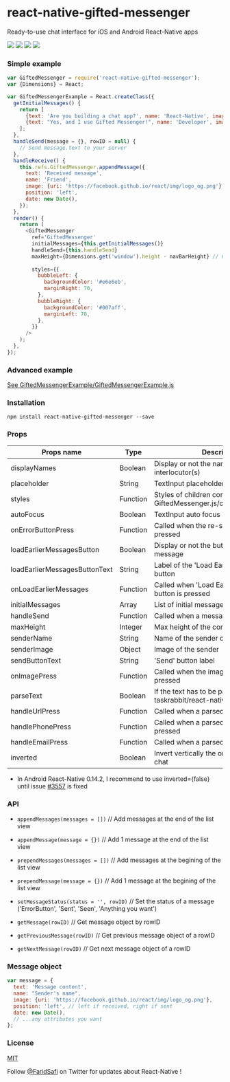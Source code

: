 # react-native-gifted-messenger
Ready-to-use chat interface for iOS and Android React-Native apps

![](https://raw.githubusercontent.com/FaridSafi/react-native-gifted-messenger/master/screenshots/1.png)
![](https://raw.githubusercontent.com/FaridSafi/react-native-gifted-messenger/master/screenshots/3.png)
![](https://raw.githubusercontent.com/FaridSafi/react-native-gifted-messenger/master/screenshots/2.png)
![](https://raw.githubusercontent.com/FaridSafi/react-native-gifted-messenger/master/screenshots/4.png)

### Simple example

```js
var GiftedMessenger = require('react-native-gifted-messenger');
var {Dimensions} = React;

var GiftedMessengerExample = React.createClass({
  getInitialMessages() {
    return [
      {text: 'Are you building a chat app?', name: 'React-Native', image: {uri: 'https://facebook.github.io/react/img/logo_og.png'}, position: 'left', date: new Date(2015, 0, 16, 19, 0)},
      {text: "Yes, and I use Gifted Messenger!", name: 'Developer', image: null, position: 'right', date: new Date(2015, 0, 17, 19, 0)},
    ];
  },
  handleSend(message = {}, rowID = null) {
    // Send message.text to your server
  },
  handleReceive() {
    this.refs.GiftedMessenger.appendMessage({
      text: 'Received message', 
      name: 'Friend', 
      image: {uri: 'https://facebook.github.io/react/img/logo_og.png'}, 
      position: 'left', 
      date: new Date(),
    });
  },
  render() {
    return (
      <GiftedMessenger
        ref='GiftedMessenger'
        initialMessages={this.getInitialMessages()}
        handleSend={this.handleSend}
        maxHeight={Dimensions.get('window').height - navBarHeight} // 64 for the navBar
        
        styles={{
          bubbleLeft: {
            backgroundColor: '#e6e6eb',
            marginRight: 70,
          },
          bubbleRight: {
            backgroundColor: '#007aff',
            marginLeft: 70,
          },
        }}
      />
    );
  },
});
```

### Advanced example

[See GiftedMessengerExample/GiftedMessengerExample.js](https://raw.githubusercontent.com/FaridSafi/react-native-gifted-messenger/master/GiftedMessengerExample/GiftedMessengerExample.js)


### Installation

```npm install react-native-gifted-messenger --save```


### Props


| Props name                    | Type     | Description                                                                | Platform | Default                          |
| ----------------------------- | -------- | -------------------------------------------------------------------------- | -------- | -------------------------------- |
| displayNames                  | Boolean  | Display or not the name of the interlocutor(s)                             | Both     | true                             |
| placeholder                   | String   | TextInput placeholder                                                      | Both     | 'Type a message...'              |
| styles                        | Function | Styles of children components - See GiftedMessenger.js/componentWillMount  | Both     | {}                               |
| autoFocus                     | Boolean  | TextInput auto focus                                                       | Both     | true                             |
| onErrorButtonPress            | Function | Called when the re-send button is pressed                                  | Both     | (message, rowID) => {}           |
| loadEarlierMessagesButton     | Boolean  | Display or not the button to load earlier message                          | Both     | false                            |
| loadEarlierMessagesButtonText | String   | Label of the 'Load Earlier Messages' button                                | Both     | 'Load earlier messages'          |
| onLoadEarlierMessages         | Function | Called when 'Load Earlier Message' button is pressed                       | Both     | (oldestMessage, callback) => {}  |
| initialMessages               | Array    | List of initial messages                                                   | Both     | []                               |
| handleSend                    | Function | Called when a message is Sent                                              | Both     | (message, rowID) => {}           |
| maxHeight                     | Integer  | Max height of the component                                                | Both     | Dimensions.get('window').height  |
| senderName                    | String   | Name of the sender of the messages                                         | Both     | 'Sender'                         |
| senderImage                   | Object   | Image of the sender                                                        | Both     | null                             |
| sendButtonText                | String   | 'Send' button label                                                        | Both     | 'Send'                           |
| onImagePress                  | Function | Called when the image of a message is pressed                              | Both     | (rowData, rowID) => {}           |
| parseText                     | Boolean  | If the text has to be parsed with taskrabbit/react-native-parsed-text      | iOS      | true                             |
| handleUrlPress                | Function | Called when a parsed url is pressed                                        | iOS      | (url) => {}                      |
| handlePhonePress              | Function | Called when a parsed phone number is pressed                               | iOS      | (phone) => {}                    |
| handleEmailPress              | Function | Called when a parsed email is pressed                                      | iOS      | (email) => {}                    |
| inverted                      | Boolean  | Invert vertically the orientation of the chat                              | Both     | true                             |

* In Android React-Native 0.14.2, I recommend to use inverted={false} until issue [#3557](https://github.com/facebook/react-native/issues/3557) is fixed 


### API

- ```appendMessages(messages = [])``` // Add messages at the end of the list view

- ```appendMessage(message = {})``` // Add 1 message at the end of the list view

- ```prependMessages(messages = [])``` // Add messages at the begining of the list view

- ```prependMessage(message = {})``` // Add 1 message at the begining of the list view

- ```setMessageStatus(status = '', rowID)``` // Set the status of a message ('ErrorButton', 'Sent', 'Seen', 'Anything you want')

- ```getMessage(rowID)``` // Get message object by rowID

- ```getPreviousMessage(rowID)``` // Get previous message object of a rowID

- ```getNextMessage(rowID)``` // Get next message object of a rowID


### Message object

```js
var message = {
  text: 'Message content', 
  name: "Sender's name", 
  image: {uri: 'https://facebook.github.io/react/img/logo_og.png'}, 
  position: 'left', // left if received, right if sent
  date: new Date(),
  // ...any attributes you want
};
```

### License

[MIT](LICENSE)



Follow [@FaridSafi](https://www.twitter.com/FaridSafi) on Twitter for updates about React-Native !
